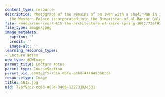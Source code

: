 ```yaml
---
content_type: resource
description: Photograph of the remains of an iwan with a shadirwan in its center from
  the Western Palace incorporated into the Bimaristan of al-Mansur Qalawun.
file: /media/courses/4-615-the-architecture-of-cairo-spring-2002/726f92c2cc63a69d340612273392e531_1015.jpg
file_type: image/jpeg
image_metadata:
  caption: ''
  credit: ''
  image-alt: ''
learning_resource_types:
- Lecture Notes
ocw_type: OCWImage
parent_title: Lecture Notes
parent_type: CourseSection
parent_uid: 6903e2f5-731a-0bfe-a3b8-4ff0493b836b
resourcetype: Image
title: 1015.jpg
uid: 726f92c2-cc63-a69d-3406-12273392e531
---
```

